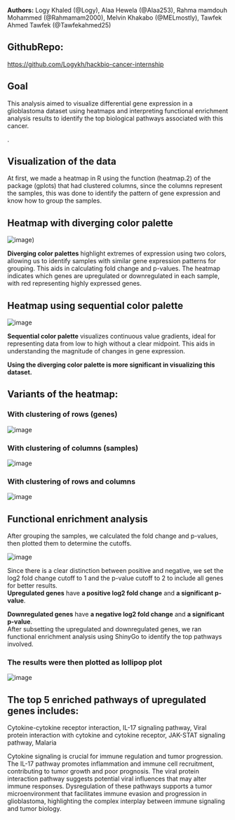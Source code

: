 **Authors:** Logy Khaled (@Logy), Alaa Hewela (@Alaa253), Rahma mamdouh Mohammed (@Rahmamam2000), Melvin Khakabo (@MELmostly), Tawfek Ahmed Tawfek (@Tawfekahmed25)

## **GithubRepo:**

https://github.com/Logykh/hackbio-cancer-internship

## **Goal**

This analysis aimed to visualize differential gene expression in a glioblastoma dataset using heatmaps and interpreting functional enrichment analysis results to identify the top biological pathways associated with this cancer.

.  
## **Visualization of the data**

At first, we made a heatmap in R using the function (heatmap.2) of the package (gplots) that had clustered columns, since the columns represent the samples, this was done to identify the pattern of gene expression and know how to group the samples.

## **Heatmap with diverging color palette**   
![image](https://github.com/user-attachments/assets/a24b610b-63a2-4283-a35c-99aeb1600c87))

**Diverging color palettes** highlight extremes of expression using two colors, allowing us to identify samples with similar gene expression patterns for grouping. This aids in calculating fold change and p-values. The heatmap indicates which genes are upregulated or downregulated in each sample, with red representing highly expressed genes.

## **Heatmap using sequential color palette**  
![image](https://github.com/user-attachments/assets/0d6e36ad-5bfb-4bbb-836a-202e16bef2aa)

**Sequential color palette** visualizes continuous value gradients, ideal for representing data from low to high without a clear midpoint. This aids in understanding the magnitude of changes in gene expression.

**Using the diverging color palette is more significant in visualizing this dataset.**

## **Variants of the heatmap:**

### **With clustering of rows (genes)**

![image](https://github.com/user-attachments/assets/f789f09f-2da4-41bb-bbc3-6011618af00f)

### **With clustering of columns (samples)**

![image](https://github.com/user-attachments/assets/34643c8f-ad90-470a-808d-50fc5efe1a1e)

### **With clustering of rows and columns**

![image](https://github.com/user-attachments/assets/84ea2ddb-4557-4773-851a-bb2b5de8abc4)

## **Functional enrichment analysis**

After grouping the samples, we calculated the fold change and p-values, then plotted them to determine the cutoffs.

![image](https://github.com/user-attachments/assets/6d624ff7-6472-4a24-9422-f6c36adc5f33)

Since there is a clear distinction between positive and negative, we set the log2 fold change cutoff to 1 and the p-value cutoff to 2 to include all genes for better results.  
**Upregulated genes** have **a positive log2 fold change** and **a significant p-value**.

**Downregulated genes** have **a negative log2 fold change** and **a significant p-value**.  
After subsetting the upregulated and downregulated genes, we ran functional enrichment analysis using ShinyGo to identify the top pathways involved.

### **The results were then plotted as lollipop plot**     
![image](https://github.com/user-attachments/assets/877cb6a5-5a8e-4508-896e-df31d062f97a)

## **The top 5 enriched pathways of upregulated genes includes:**   

Cytokine-cytokine receptor interaction, IL-17 signaling pathway, Viral protein interaction with cytokine and cytokine receptor, JAK-STAT signaling pathway, Malaria

Cytokine signaling is crucial for immune regulation and tumor progression. The IL-17 pathway promotes inflammation and immune cell recruitment, contributing to tumor growth and poor prognosis. The viral protein interaction pathway suggests potential viral influences that may alter immune responses. Dysregulation of these pathways supports a tumor microenvironment that facilitates immune evasion and progression in glioblastoma, highlighting the complex interplay between immune signaling and tumor biology.
